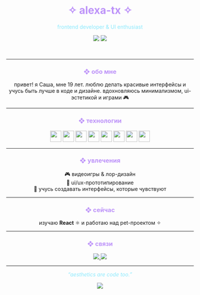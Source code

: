 <h1 align="center" style="color:#bd93f9;">
  ✧ alexa-tx ✧
</h1>

<p align="center" style="color:#8be9fd;">
  frontend developer & UI enthusiast
</p>

<p align="center">
  <img src="https://img.shields.io/badge/age-19-purple?style=flat-square&color=bd93f9" />
  <img src="https://img.shields.io/badge/code-style-aesthetic?style=flat-square&color=8be9fd" />
</p>

<br/>

---

### <p align="center" style="color:#bd93f9;">❖ обо мне</p>

<p align="center">
  привет! я Саша, мне 19 лет.  
  люблю делать красивые интерфейсы и учусь быть лучше в коде и дизайне.  
  вдохновляюсь минимализмом, ui-эстетикой и играми 🎮  
</p>

---

### <p align="center" style="color:#bd93f9;">❖ технологии</p>

<p align="center">
  <img src="https://cdn.jsdelivr.net/gh/devicons/devicon/icons/html5/html5-original.svg" height="30" />
  <img src="https://cdn.jsdelivr.net/gh/devicons/devicon/icons/css3/css3-original.svg" height="30" />
  <img src="https://cdn.jsdelivr.net/gh/devicons/devicon/icons/javascript/javascript-original.svg" height="30" />
  <img src="https://cdn.jsdelivr.net/gh/devicons/devicon/icons/php/php-original.svg" height="30" />
  <img src="https://cdn.jsdelivr.net/gh/devicons/devicon/icons/mysql/mysql-original.svg" height="30" />
  <img src="https://cdn.jsdelivr.net/gh/devicons/devicon/icons/csharp/csharp-original.svg" height="30" />
  <img src="https://cdn.jsdelivr.net/gh/devicons/devicon/icons/java/java-original.svg" height="30" />
  <img src="https://cdn.jsdelivr.net/gh/devicons/devicon/icons/kotlin/kotlin-original.svg" height="30" />
</p>

---

### <p align="center" style="color:#bd93f9;">❖ увлечения</p>

<p align="center">
  🎮 видеоигры & лор-дизайн<br/>
  🎨 ui/ux-прототипирование<br/>
  🌙 учусь создавать интерфейсы, которые чувствуют
</p>

---

### <p align="center" style="color:#bd93f9;">❖ сейчас</p>

<p align="center">
  изучаю <strong>React</strong> ⚛️ и работаю над pet-проектом ✧  
</p>

---

### <p align="center" style="color:#bd93f9;">❖ связи</p>

<p align="center">
  <a href="https://t.me/areku_c">
    <img src="https://img.shields.io/badge/Telegram-@areku__c-2eaad6?style=for-the-badge&logo=telegram&logoColor=white" />
  </a>
  <a href="https://vk.com/shiorna">
    <img src="https://img.shields.io/badge/VK-shiorna-0077ff?style=for-the-badge&logo=vk&logoColor=white" />
  </a>
</p>

---

<p align="center" style="color:#8be9fd;">
  <em>“aesthetics are code too.”</em>
</p>

<p align="center">
  <img src="https://capsule-render.vercel.app/api?type=waving&color=8be9fd,bd93f9&height=100&section=footer"/>
</p>
